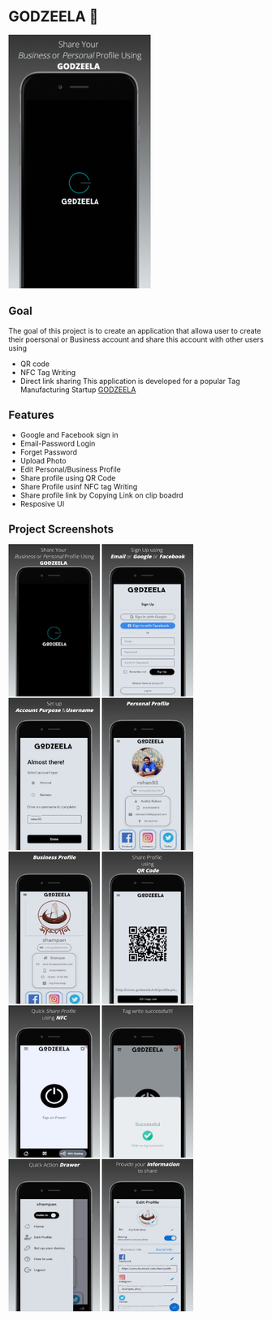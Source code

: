 # GODZEELA 🧿

<img src="https://github.com/ArafatRohan93/Godzeela-Flutter/blob/main/gif.gif" width="280" height="500">

## Goal

The goal of this project is to create an application that allowa user to create their poersonal or Business account and share this account with other users using 
* QR code
* NFC Tag Writing 
* Direct link sharing
This application is developed for a popular Tag Manufacturing Startup [GODZEELA](https://godzeela.com/?fbclid=IwAR0-0NV9-Oi476VuFoDeiBVkOojJcklzMb3OdKumaKR32SDWVHyiJIDdDSw)

## Features

* Google and Facebook sign in
* Email-Password Login
* Forget Password
* Upload Photo
* Edit Personal/Business Profile
* Share profile using QR Code
* Share Profile usinf NFC tag Writing
* Share profile link by Copying Link on clip boadrd
* Resposive UI



## Project Screenshots

<img src="https://github.com/ArafatRohan93/Godzeela-Flutter/blob/main/1.png" width="180" height="300"> <img src="https://github.com/ArafatRohan93/Godzeela-Flutter/blob/main/2.png" width="180" height="300"> <img src="https://github.com/ArafatRohan93/Godzeela-Flutter/blob/main/3.png" width="180" height="300">  <img src="https://github.com/ArafatRohan93/Godzeela-Flutter/blob/main/4.png" width="180" height="300"> <img src="https://github.com/ArafatRohan93/Godzeela-Flutter/blob/main/5.png" width="180" height="300"> <img src="https://github.com/ArafatRohan93/Godzeela-Flutter/blob/main/6.png" width="180" height="300"> <img src="https://github.com/ArafatRohan93/Godzeela-Flutter/blob/main/7.png" width="180" height="300"> <img src="https://github.com/ArafatRohan93/Godzeela-Flutter/blob/main/8.png" width="180" height="300"> <img src="https://github.com/ArafatRohan93/Godzeela-Flutter/blob/main/9.png" width="180" height="300"> <img src="https://github.com/ArafatRohan93/Godzeela-Flutter/blob/main/10.png" width="180" height="300">
